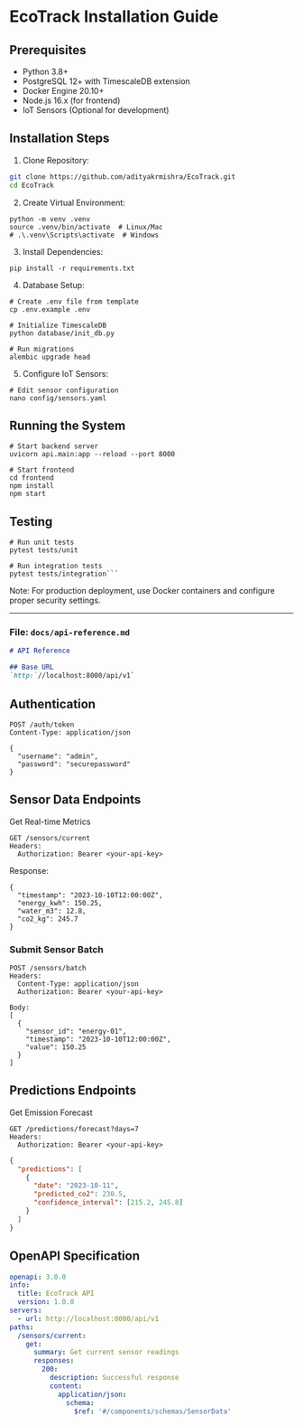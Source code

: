 # EcoTrack Installation Guide

## Prerequisites
- Python 3.8+
- PostgreSQL 12+ with TimescaleDB extension
- Docker Engine 20.10+
- Node.js 16.x (for frontend)
- IoT Sensors (Optional for development)

## Installation Steps

1. Clone Repository:
```bash
git clone https://github.com/adityakrmishra/EcoTrack.git
cd EcoTrack
```
2. Create Virtual Environment:
```
python -m venv .venv
source .venv/bin/activate  # Linux/Mac
# .\.venv\Scripts\activate  # Windows
```
3. Install Dependencies:
```
pip install -r requirements.txt
```
4. Database Setup:
```
# Create .env file from template
cp .env.example .env

# Initialize TimescaleDB
python database/init_db.py

# Run migrations
alembic upgrade head
```
5.   Configure IoT Sensors:
```
# Edit sensor configuration
nano config/sensors.yaml
```

## Running the System
```
# Start backend server
uvicorn api.main:app --reload --port 8000

# Start frontend
cd frontend
npm install
npm start
```

## Testing
```
# Run unit tests
pytest tests/unit

# Run integration tests
pytest tests/integration```
```

Note: For production deployment, use Docker containers and configure proper security settings.


---

### File: `docs/api-reference.md`
```markdown
# API Reference

## Base URL
`http:`//localhost:8000/api/v1`
```
## Authentication
```http
POST /auth/token
Content-Type: application/json

{
  "username": "admin",
  "password": "securepassword"
}
```
## Sensor Data Endpoints
Get Real-time Metrics
```
GET /sensors/current
Headers:
  Authorization: Bearer <your-api-key>
```

Response:
```
{
  "timestamp": "2023-10-10T12:00:00Z",
  "energy_kwh": 150.25,
  "water_m3": 12.8,
  "co2_kg": 245.7
}
```
### Submit Sensor Batch
```
POST /sensors/batch
Headers:
  Content-Type: application/json
  Authorization: Bearer <your-api-key>

Body:
[
  {
    "sensor_id": "energy-01",
    "timestamp": "2023-10-10T12:00:00Z",
    "value": 150.25
  }
]
```

## Predictions Endpoints
Get Emission Forecast
```HTTP
GET /predictions/forecast?days=7
Headers:
  Authorization: Bearer <your-api-key>
```

```JSON
{
  "predictions": [
    {
      "date": "2023-10-11",
      "predicted_co2": 230.5,
      "confidence_interval": [215.2, 245.8]
    }
  ]
}
```

## OpenAPI Specification
```YAML
openapi: 3.0.0
info:
  title: EcoTrack API
  version: 1.0.0
servers:
  - url: http://localhost:8000/api/v1
paths:
  /sensors/current:
    get:
      summary: Get current sensor readings
      responses:
        200:
          description: Successful response
          content:
            application/json:
              schema:
                $ref: '#/components/schemas/SensorData'
```
